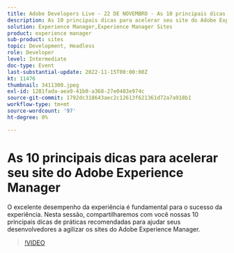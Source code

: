 ```yaml
---
title: Adobe Developers Live - 22 DE NOVEMBRO - As 10 principais dicas para acelerar seu site do Adobe Experience Manager
description: As 10 principais dicas para acelerar seu site do Adobe Experience ManagerO desempenho excepcional da experiência é a chave para o sucesso da experiência. Nesta sessão, compartilharemos com você nossas 10 principais dicas de práticas recomendadas para ajudar seus desenvolvedores a agilizar os sites do Adobe Experience Manager.
solution: Experience Manager,Experience Manager Sites
product: experience manager
sub-product: sites
topic: Development, Headless
role: Developer
level: Intermediate
doc-type: Event
last-substantial-update: 2022-11-15T00:00:00Z
kt: 11476
thumbnail: 3411300.jpeg
exl-id: 1281fada-aea9-41b0-a368-27e0483e974c
source-git-commit: 1792dc318643aec2c12613f621361d72a7a918b1
workflow-type: tm+mt
source-wordcount: '97'
ht-degree: 0%

---
```


# As 10 principais dicas para acelerar seu site do Adobe Experience Manager

O excelente desempenho da experiência é fundamental para o sucesso da experiência. Nesta sessão, compartilharemos com você nossas 10 principais dicas de práticas recomendadas para ajudar seus desenvolvedores a agilizar os sites do Adobe Experience Manager.

>[!VIDEO](https://video.tv.adobe.com/v/3411300/?quality=12&learn=on)
